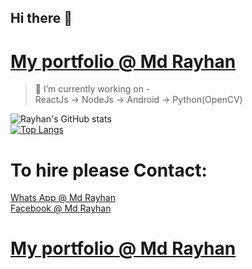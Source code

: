 ## Hi there 👋

# [My portfolio @ Md Rayhan](https://m666362.github.io/)

> 🔭 I’m currently working on -<br/> 
> ReactJs -> NodeJs -> Android -> Python(OpenCV)

![Rayhan's GitHub stats](https://github-readme-stats.vercel.app/api?username=m666362&show_icons=true&theme=midnight-purple)<br/>
[![Top Langs](https://github-readme-stats.vercel.app/api/top-langs/?username=m666362&theme=midnight-purple&layout=compact)](https://github.com/m666362/github-readme-stats)


# To hire please Contact:

[Whats App @ Md Rayhan](https://api.whatsapp.com/send?phone=8801766324950)<br/>
[Facebook @ Md Rayhan](https://www.facebook.com/mdrayhan9464/)<br/>
# [My portfolio @ Md Rayhan](https://m666362.github.io/)




<!--
**m666362/m666362** is a ✨ _special_ ✨ repository because its `README.md` (this file) appears on your GitHub profile.

Here are some ideas to get you started:

- 🔭 I’m currently working on ...
- 🌱 I’m currently learning ...
- 👯 I’m looking to collaborate on ...
- 🤔 I’m looking for help with ...
- 💬 Ask me about ...
- 📫 How to reach me: ...
- 😄 Pronouns: ...
- ⚡ Fun fact: ...
-->
